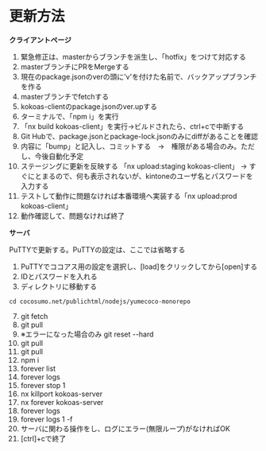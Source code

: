 # 更新方法

**クライアントページ**

1. 緊急修正は、masterからブランチを派生し、「hotfix」をつけて対応する
2. masterブランチにPRをMergeする
3. 現在のpackage.jsonのverの頭に'v'を付けた名前で、バックアップブランチを作る
4. masterブランチでfetchする
5. kokoas-clientのpackage.jsonのver.upする
6. ターミナルで、「npm i」を実行
7. 「nx build kokoas-client」を実行→ビルドされたら、ctrl+cで中断する
8. Git Hubで、package.jsonとpackage-lock.jsonのみにdiffがあることを確認
9. 内容に「bump」と記入し、コミットする　→　権限がある場合のみ。ただし、今後自動化予定
10. ステージングに更新を反映する 「nx upload:staging kokoas-client」
    → すぐにとまるので、何も表示されないが、kintoneのユーザ名とパスワードを入力する
11. テストして動作に問題なければ本番環境へ実装する「nx upload:prod kokoas-client」
12. 動作確認して、問題なければ終了


**サーバ**

PuTTYで更新する。PuTTYの設定は、ここでは省略する
1. PuTTYでココアス用の設定を選択し、[load]をクリックしてから[open]する
2. IDとパスワードを入れる
3. ディレクトリに移動する
```
cd cocosumo.net/publichtml/nodejs/yumecoco-monorepo
```
7. git fetch
8. git pull
9. ※エラーになった場合のみ git reset --hard
10. git pull
11. git pull
12. npm i
13. forever list
14. forever logs
15. forever stop 1
16. nx killport kokoas-server
17. nx forever kokoas-server
18. forever logs
19. forever logs 1 -f
20. サーバに関わる操作をし、ログにエラー(無限ループ)がなければOK
21. [ctrl]+cで終了
